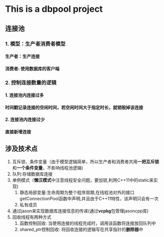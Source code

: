 # This is a dbpool project
## 连接池
### 1. 模型：生产者消费者模型
#### 生产者：生产连接 
#### 消费者: 使用数据库的客户端
### 2. 控制连接数量的逻辑
#### 1. 连接池内连接过多
#### 时间戳记录连接的空闲时间，若空闲时间大于指定时长，就销毁掉该连接
#### 2. 连接池内连接过少
#### 直接新增连接
## 涉及技术点
1. 互斥锁、条件变量（由于模型逻辑简单，所以生产者和消费者共用**一把互斥锁**和**一个条件变量**，不影响线程池逻辑)
2. 队列:存储数据库连接
3. 单例模式（**懒汉模式**中注意线程安全问题，要加锁,利用C++11中的static来实现)
    1. 静态局部变量:生命周期为整个程序周期,在线程池对外的接口getConnectionPool函数中声明,并且由于C++11特性，该声明只会有一次
    2. 私有成员 
4. 通过jason来实现数据库连接信息的传递(通过**vcpkg**包管理jasoncpp库)
5. 回收线程有两种方式
    1. 函数控制回收: 当使用连接的线程完成时，调用该函数将连接放回队列中 
    2. shared_ptr<T>控制回收: 将回收连接的逻辑写在共享指针的**删除器**中 

